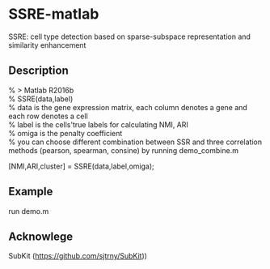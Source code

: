 # SSRE-matlab
SSRE: cell type detection based on sparse-subspace representation and similarity enhancement
## Description
% > Matlab R2016b <br />
% SSRE(data,label) <br />
% data is the gene expression matrix, each column denotes a gene and each row denotes a cell <br />
% label is the cells'true labels for calculating NMI, ARI <br />
% omiga is the penalty coefficient <br />
% you can choose different combination between SSR and three correlation methods (pearson, spearman, consine) by running demo_combine.m <br />

[NMI,ARI,cluster] = SSRE(data,label,omiga);

## Example
run demo.m

## Acknowlege

SubKit (https://github.com/sjtrny/SubKit))
